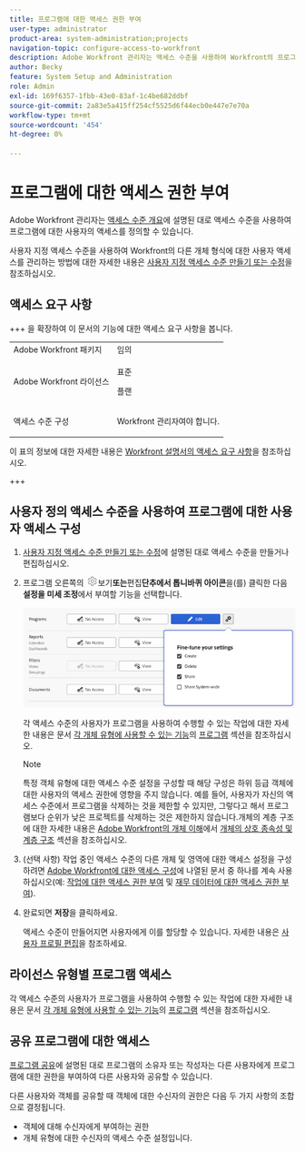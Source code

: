 ```yaml
---
title: 프로그램에 대한 액세스 권한 부여
user-type: administrator
product-area: system-administration;projects
navigation-topic: configure-access-to-workfront
description: Adobe Workfront 관리자는 액세스 수준을 사용하여 Workfront의 프로그램에 대한 사용자의 액세스 권한을 정의할 수 있습니다.
author: Becky
feature: System Setup and Administration
role: Admin
exl-id: 169f6357-1fbb-43e0-83af-1c4be682ddbf
source-git-commit: 2a83e5a415ff254cf5525d6f44ecb0e447e7e70a
workflow-type: tm+mt
source-wordcount: '454'
ht-degree: 0%

---
```


# 프로그램에 대한 액세스 권한 부여

Adobe Workfront 관리자는 [액세스 수준 개요](../../../administration-and-setup/add-users/access-levels-and-object-permissions/access-levels-overview.md)에 설명된 대로 액세스 수준을 사용하여 프로그램에 대한 사용자의 액세스를 정의할 수 있습니다.

사용자 지정 액세스 수준을 사용하여 Workfront의 다른 개체 형식에 대한 사용자 액세스를 관리하는 방법에 대한 자세한 내용은 [사용자 지정 액세스 수준 만들기 또는 수정](../../../administration-and-setup/add-users/configure-and-grant-access/create-modify-access-levels.md)을 참조하십시오.

## 액세스 요구 사항

+++ 을 확장하여 이 문서의 기능에 대한 액세스 요구 사항을 봅니다.

<table style="table-layout:auto"> 
 <col> 
 <col> 
 <tbody> 
  <tr> 
   <td role="rowheader">Adobe Workfront 패키지</td> 
   <td>임의</td> 
  </tr> 
  <tr> 
   <td role="rowheader">Adobe Workfront 라이선스</td> 
   <td><p>표준</p>
   <p>플랜</p></td> 
  </tr> 
  <tr> 
   <td role="rowheader">액세스 수준 구성</td> 
   <td> <p>Workfront 관리자여야 합니다.</p> </td> 
  </tr> 
 </tbody> 
</table>

이 표의 정보에 대한 자세한 내용은 [Workfront 설명서의 액세스 요구 사항](/help/quicksilver/administration-and-setup/add-users/access-levels-and-object-permissions/access-level-requirements-in-documentation.md)을 참조하십시오.

+++

## 사용자 정의 액세스 수준을 사용하여 프로그램에 대한 사용자 액세스 구성

1. [사용자 지정 액세스 수준 만들기 또는 수정](../../../administration-and-setup/add-users/configure-and-grant-access/create-modify-access-levels.md)에 설명된 대로 액세스 수준을 만들거나 편집하십시오.
1. 프로그램 오른쪽의 ![](assets/gear-icon-settings.png)보기&#x200B;**또는**&#x200B;편집&#x200B;**단추에서 톱니바퀴 아이콘**&#x200B;을(를) 클릭한 다음 **설정을 미세 조정**&#x200B;에서 부여할 기능을 선택합니다.

   ![프로그램 설정 미세 조정](assets/fine-tune-programs.png)

   각 액세스 수준의 사용자가 프로그램을 사용하여 수행할 수 있는 작업에 대한 자세한 내용은 문서 [각 개체 유형에 사용할 수 있는 기능](../../../administration-and-setup/add-users/access-levels-and-object-permissions/functionality-available-for-each-object-type.md#programs)의 [프로그램](../../../administration-and-setup/add-users/access-levels-and-object-permissions/functionality-available-for-each-object-type.md) 섹션을 참조하십시오.

   >[!NOTE]
   >
   >특정 객체 유형에 대한 액세스 수준 설정을 구성할 때 해당 구성은 하위 등급 객체에 대한 사용자의 액세스 권한에 영향을 주지 않습니다. 예를 들어, 사용자가 자신의 액세스 수준에서 프로그램을 삭제하는 것을 제한할 수 있지만, 그렇다고 해서 프로그램보다 순위가 낮은 프로젝트를 삭제하는 것은 제한하지 않습니다.개체의 계층 구조에 대한 자세한 내용은 [Adobe Workfront의 개체 이해](../../../workfront-basics/navigate-workfront/workfront-navigation/understand-objects.md#understanding-interdependency-and-hierarchy-of-objects)에서 [개체의 상호 종속성 및 계층 구조](../../../workfront-basics/navigate-workfront/workfront-navigation/understand-objects.md) 섹션을 참조하십시오.

1. (선택 사항) 작업 중인 액세스 수준의 다른 개체 및 영역에 대한 액세스 설정을 구성하려면 [Adobe Workfront에 대한 액세스 구성](../../../administration-and-setup/add-users/configure-and-grant-access/configure-access.md)에 나열된 문서 중 하나를 계속 사용하십시오(예: [작업에 대한 액세스 권한 부여](../../../administration-and-setup/add-users/configure-and-grant-access/grant-access-tasks.md) 및 [재무 데이터에 대한 액세스 권한 부여](../../../administration-and-setup/add-users/configure-and-grant-access/grant-access-financial.md)).
1. 완료되면 **저장**&#x200B;을 클릭하세요.

   액세스 수준이 만들어지면 사용자에게 이를 할당할 수 있습니다. 자세한 내용은 [사용자 프로필 편집](../../../administration-and-setup/add-users/create-and-manage-users/edit-a-users-profile.md)을 참조하세요.

## 라이선스 유형별 프로그램 액세스

각 액세스 수준의 사용자가 프로그램을 사용하여 수행할 수 있는 작업에 대한 자세한 내용은 문서 [각 개체 유형에 사용할 수 있는 기능](../../../administration-and-setup/add-users/access-levels-and-object-permissions/functionality-available-for-each-object-type.md#programs)의 [프로그램](../../../administration-and-setup/add-users/access-levels-and-object-permissions/functionality-available-for-each-object-type.md) 섹션을 참조하십시오.

## 공유 프로그램에 대한 액세스

[프로그램 공유](../../../workfront-basics/grant-and-request-access-to-objects/share-a-program.md)에 설명된 대로 프로그램의 소유자 또는 작성자는 다른 사용자에게 프로그램에 대한 권한을 부여하여 다른 사용자와 공유할 수 있습니다.

<!--
<div data-mc-conditions="QuicksilverOrClassic.Draft mode">
<p>If you make changes here, make them also in the "Grant access to" articles where this snippet had to be converted to text:</p>
<p>* reports, dashboards, and calendars</p>
<p>* financial data</p>
<p>* issue</p>
</div>
-->

다른 사용자와 객체를 공유할 때 객체에 대한 수신자의 권한은 다음 두 가지 사항의 조합으로 결정됩니다.

* 객체에 대해 수신자에게 부여하는 권한
* 개체 유형에 대한 수신자의 액세스 수준 설정입니다.
